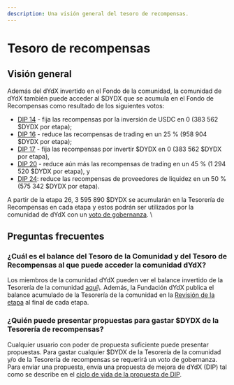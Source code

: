 ```yaml
---
description: Una visión general del tesoro de recompensas.
---
```


# Tesoro de recompensas

## Visión general

Además del dYdX invertido en el Fondo de la comunidad, la comunidad de dYdX también puede acceder al $DYDX que se acumula en el Fondo de Recompensas como resultado de los siguientes votos:

* [DIP 14](https://dydx.community/dashboard/proposal/7) - fija las recompensas por la inversión de USDC en 0 (383 562 $DYDX por etapa);
* [DIP 16](https://dydx.community/dashboard/proposal/8) - reduce las recompensas de trading en un 25 % (958 904 $DYDX por etapa);
* [DIP 17](https://dydx.community/dashboard/proposal/9) - fija las recompensas por invertir $DYDX en 0 (383 562 $DYDX por etapa),
* [DIP 20](https://dydx.community/dashboard/proposal/11) - reduce aún más las recompensas de trading en un 45 % (1 294 520 $DYDX por etapa), y
* [DIP 24](https://github.com/dydxfoundation/dip/blob/master/content/dips/DIP-24.md): reduce las recompensas de proveedores de liquidez en un 50 % (575 342 $DYDX por etapa).

A partir de la etapa 26, 3 595 890 $DYDX se acumularán en la Tesorería de Recompensas en cada etapa y estos podrán ser utilizados por la comunidad de dYdX con un [voto de gobernanza](https://docs.dydx.community/dydx-governance/voting-and-governance/governance-parameters). \


## Preguntas frecuentes

### ¿Cuál es el balance del Tesoro de la Comunidad y del Tesoro de Recompensas al que puede acceder la comunidad dYdX?

Los miembros de la comunidad dYdX pueden ver el balance invertido de la Tesorería de la comunidad [aquí](https://dydx.shippooor.xyz/)\\. Además, la Fundación dYdX publica el balance acumulado de la Tesorería de la comunidad en la [Revisión de la etapa](https://dydx.foundation/blog) al final de cada etapa.

### ¿Quién puede presentar propuestas para gastar $DYDX de la Tesorería de recompensas?

Cualquier usuario con poder de propuesta suficiente puede presentar propuestas. Para gastar cualquier $DYDX de la Tesorería de la comunidad y/o de la Tesorería de recompensas se requerirá un voto de gobernanza. Para enviar una propuesta, envía una propuesta de mejora de dYdX (DIP) tal como se describe en el [ciclo de vida de la propuesta de DIP](../voting-and-governance/dip-proposal-lifecycle.md).
